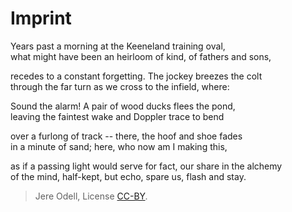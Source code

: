# Imprint

Years past a morning at the Keeneland training oval,  
what might have been an heirloom of kind, of fathers and sons,

recedes to a constant forgetting. The jockey breezes the colt  
through the far turn as we cross to the infield, where:

Sound the alarm! A pair of wood ducks flees the pond,  
leaving the faintest wake and Doppler trace to bend

over a furlong of track -- there, the hoof and shoe fades  
in a minute of sand; here, who now am I making this,

as if a passing light would serve for fact, our share in the alchemy  
of the mind, half-kept, but echo, spare us, flash and stay.


>Jere Odell, License [CC-BY](https://creativecommons.org/licenses/by/4.0/).